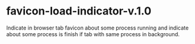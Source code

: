 # favicon-load-indicator-v.1.0
Indicate in browser tab favicon about some process running and indicate about some process is finish if tab with same process in background.
